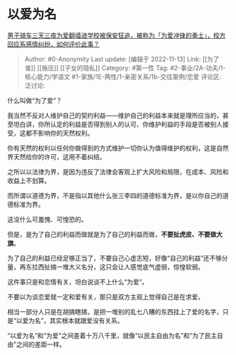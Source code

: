 # 以爱为名
[男子骑车三天三夜为爱翻墙进学校被保安狂追，被称为「为爱冲锋的勇士」，校方回应系感情纠纷，如何评价此事？](https://www.zhihu.com/question/566063675/answer/2755899248)

> Author: #0-Anonymity
> Last update: [编辑于 2022-11-13]
> Link: [[为了谁]] [[施压]] [[子女的隐私]]
> Category: #第一性
> Tag: #2-事业/2A-功夫/1-核心能力/学语文 #1-家族/1E-两性/1-亲密关系/1b-交往案例/恋爱
> 评论区:
> 泛讨论:

什么叫做“为了爱”？

我当然不反对人维护自己的契约利益——维护自己的利益本来就是理所应当的，甚至坦白讲，你所认定的利益是否得到别人的认可、你维护利益的手段是否被别人接受，这都不影响你的天然权利。

你有天然的权利以任何你做得到的方式维护一切你认为值得维护的权利，这是自然界天然给你的许可，这用不着纠结。

之所以以法律为界，是因为违反了法律会客观上扩大风险和局限，在成本、风险和收益上不划算。

而所谓以道德为界，不是指以其他什么张三李四的道德标准为界，是以你自己的道德标准为界。

这没什么可羞愧、可惶恐的。

但是，是为了自己的利益而做就是为了自己的利益而做，**不要扯虎皮、不要做大旗**。

为了自己的利益已经足够正当了，不要自己心虚志短，好像“自己的利益”还不够分量，再东拉西扯搞一堆大义名分，这只会让人感觉底气虚弱，惊惶软弱。

这件事只是和恋情有关，坦白说谈不上什么“为爱”。

不要以为谈恋爱就一定和爱有关，那只是双方主观上觉得自己是在求爱。

相当一部分人只是在胡搞瞎搞，是把一堆别的乱七八糟的东西挂上了爱的名字，只是“以爱为名”，其实根本就跟爱没有关系。

“以爱为名”和“为爱”之间差着十万八千里，就像“以民主自由为名”和“为了民主自由”之间的差距一样。

